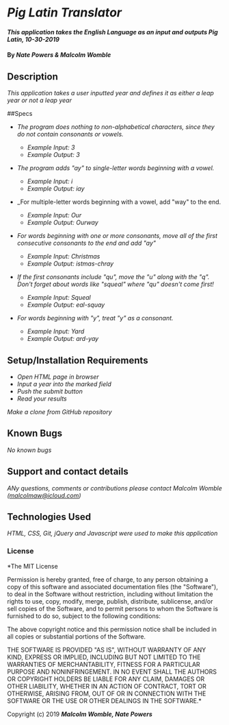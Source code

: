 # _Pig Latin Translator_

#### _This application takes the English Language as an input and outputs Pig Latin, 10-30-2019_

#### By _**Nate Powers & Malcolm Womble**_

## Description

_This application takes a user inputted year and defines it as either a leap year or not a leap year_

##Specs

* _The program does nothing to non-alphabetical characters, since they do not contain consonants or vowels._
  * _Example Input: 3_
  * _Example Output: 3_

* _The program adds "ay" to single-letter words beginning with a vowel._
  * _Example Input: i_
  * _Example Output: iay_

* _For multiple-letter words beginning with a vowel, add "way" to the end.
  * _Example Input: Our_
  * _Example Output: Ourway_

* _For words beginning with one or more consonants, move all of the first consecutive consonants to the end and add "ay"_
  * _Example Input: Christmas_
  * _Example Output: istmas-chray_

* _If the first consonants include "qu", move the "u" along with the "q". Don't forget about words like "squeal" where "qu" doesn't come first!_
  * _Example Input: Squeal_
  * _Example Output: eal-squay_

* _For words beginning with "y", treat "y" as a consonant._
  * _Example Input: Yard_
  * _Example Output: ard-yay_


## Setup/Installation Requirements

* _Open HTML page in browser_
* _Input a year into the marked field_
* _Push the submit button_
* _Read your results_


_Make a clone from GitHub repository_

## Known Bugs

_No known bugs_

## Support and contact details

_ANy questions, comments or contributions please contact Malcolm Womble (malcolmaw@icloud.com)_

## Technologies Used

_HTML, CSS, Git, jQuery and Javascript were used to make this application_

### License

*The MIT License


Permission is hereby granted, free of charge, to any person obtaining a copy
of this software and associated documentation files (the "Software"), to deal
in the Software without restriction, including without limitation the rights
to use, copy, modify, merge, publish, distribute, sublicense, and/or sell
copies of the Software, and to permit persons to whom the Software is
furnished to do so, subject to the following conditions:

The above copyright notice and this permission notice shall be included in
all copies or substantial portions of the Software.

THE SOFTWARE IS PROVIDED "AS IS", WITHOUT WARRANTY OF ANY KIND, EXPRESS OR
IMPLIED, INCLUDING BUT NOT LIMITED TO THE WARRANTIES OF MERCHANTABILITY,
FITNESS FOR A PARTICULAR PURPOSE AND NONINFRINGEMENT. IN NO EVENT SHALL THE
AUTHORS OR COPYRIGHT HOLDERS BE LIABLE FOR ANY CLAIM, DAMAGES OR OTHER
LIABILITY, WHETHER IN AN ACTION OF CONTRACT, TORT OR OTHERWISE, ARISING FROM,
OUT OF OR IN CONNECTION WITH THE SOFTWARE OR THE USE OR OTHER DEALINGS IN
THE SOFTWARE.*

Copyright (c) 2019 **_Malcolm Womble, Nate Powers_**
